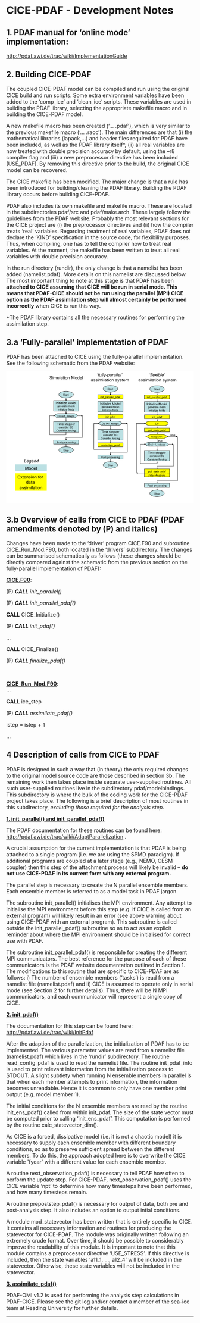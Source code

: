 CICE-PDAF - Development Notes
==============================

## 1. PDAF manual for ‘online mode’ implementation:  

http://pdaf.awi.de/trac/wiki/ImplementationGuide 

## 2. Building CICE-PDAF 

The coupled CICE-PDAF model can be compiled and run using the original CICE build and run scripts. Some extra environment variables have been added to the ‘comp_ice’ and ‘clean_ice’ scripts. These variables are used in building the PDAF library, selecting the appropriate makefile macro and in building the CICE-PDAF model.  

A new makefile macro has been created (‘... .pdaf’), which is very similar to the previous makefile macro (‘... .racc’). The main differences are that (i) the mathematical libraries (lapack,…) and header files required for PDAF have been included, as well as the PDAF library itself*, (ii) all real variables are now treated with double precision accuracy by default, using the –r8 compiler flag and (iii) a new preprocessor directive has been included (USE_PDAF). By removing this directive prior to the build, the original CICE model can be recovered.  

The CICE makefile has been modified. The major change is that a rule has been introduced for building/cleaning the PDAF library. Building the PDAF library occurs before building CICE-PDAF. 

PDAF also includes its own makefile and makefile macro. These are located in the subdirectories pdaf/src and pdaf/make.arch. These largely follow the guidelines from the PDAF website. Probably the most relevant sections for the CICE project are (i) the preprocessor directives and (ii) how the compiler treats ‘real’ variables. Regarding treatment of real variables, PDAF does not declare the ‘KIND’ specification in the source code, for flexibility purposes. Thus, when compiling, one has to tell the compiler how to treat real variables. At the moment, the makefile has been written to treat all real variables with double precision accuracy.  

In the run directory (rundir), the only change is that a namelist has been added (namelist.pdaf). More details on this namelist are discussed below. The most important thing to note at this stage is that PDAF has been **attached to CICE assuming that CICE will be run in serial mode. This means that PDAF-CICE should not be run using the parallel (MPI) CICE option as the PDAF assimilation step will almost certainly be performed incorrectly** when CICE is run this way.  

*The PDAF library contains all the necessary routines for performing the assimilation step.

## 3.a ‘Fully-parallel’ implementation of PDAF 

PDAF has been attached to CICE using the fully-parallel implementation. See the following schematic from the PDAF website: 

![PDAF_Schematic](/PDAF_Schematic.png)

## 3.b Overview of calls from CICE to PDAF (PDAF amendments denoted by (P) and italics) 

Changes have been made to the ‘driver’ program CICE.F90 and subroutine CICE_Run_Mod.F90, both located in the ‘drivers’ subdirectory. The changes can be summarised schematically as follows (these changes should be directly compared against the schematic from the previous section on the fully-parallel implementation of PDAF):  

<ins>**CICE.F90**</ins>:

(P) _**CALL** init_parallel()_ 

(P) _**CALL** init_parallel_pdaf()_                                    

**CALL** CICE_Initialize()

(P) _**CALL** init_pdaf()_  

...

**CALL** CICE_Finalize()

(P) _**CALL** finalize_pdaf()_

<br>

<ins>**CICE_Run_Mod.F90**</ins>: 
<br> ...

**CALL** ice_step 

(P) _**CALL** assimilate_pdaf()_ 

istep = istep + 1 

...

## 4 Description of calls from CICE to PDAF 

PDAF is designed in such a way that (in theory) the only required changes to the original model source code are those described in section 3b. The remaining work then takes place inside separate user-supplied routines. All such user-supplied routines live in the subdirectory pdaf/modelbindings. This subdirectory is where the bulk of the coding work for the CICE-PDAF project takes place.  The following is a brief description of most routines in this subdirectory, *excluding those required for the analysis step*.

<ins> **1. init_parallel() and init_parallel_pdaf()**</ins> 

The PDAF documentation for these routines can be found here: http://pdaf.awi.de/trac/wiki/AdaptParallelization . 

A crucial assumption for the current implementation is that PDAF is being attached to a single program (i.e. we are using the SPMD paradigm). If additional programs are coupled at a later stage (e.g., NEMO, CESM coupler) then this step of the attachment process will likely be invalid – **do not use CICE-PDAF in its current form with any external program.**  

The parallel step is necessary to create the N parallel ensemble members. Each ensemble member is referred to as a model task in PDAF jargon.   

The subroutine init_parallel() initialises the MPI environment.  Any attempt to initialise the MPI environment before this step (e.g. if CICE is called from an external program) will likely result in an error (see above warning about using CICE-PDAF with an external program). This subroutine is called outside the init_parallel_pdaf() subroutine so as to act as an explicit reminder about where the MPI environment should be initialised for correct use with PDAF. 

The subroutine init_parallel_pdaf() is responsible for creating the different MPI communicators. The best reference for the purpose of each of these communicators is the PDAF website documentation outlined in Section 1. The modifications to this routine that are specific to CICE-PDAF are as follows: i) The number of ensemble members (‘tasks’) is read from a namelist file (namelist.pdaf) and ii) CICE is assumed to operate only in serial mode (see Section 2 for further details). Thus, there will be N MPI communicators, and each communicator will represent a single copy of CICE.  

<ins> **2. init_pdaf()** </ins> 

The documentation for this step can be found here: http://pdaf.awi.de/trac/wiki/InitPdaf 

After the adaption of the parallelization, the initialization of PDAF has to be implemented. The various parameter values are read from a namelist file (namelist.pdaf) which lives in the ‘rundir’ subdirectory. The routine read_config_pdaf  is used to read the namelist file. The routine init_pdaf_info is used to print relevant information from the initialization process to STDOUT. A slight subtlety when running N ensemble members in parallel is that when each member attempts to print information, the information becomes unreadable. Hence it is common to only have one member print output (e.g. model member 1). 

The initial conditions for the N ensemble members are read by the routine init_ens_pdaf() called from within init_pdaf. The size of the state vector must be computed prior to calling ‘init_ens_pdaf’. This computation is performed by the routine calc_statevector_dim(). 

As CICE is a forced, dissipative model (i.e. it is not a chaotic model) it is necessary to supply each ensemble member with different boundary conditions, so as to preserve sufficient spread between the different members. To do this, the approach adopted here is to overwrite the CICE variable 'fyear' with a different value for each ensemble member. 

A routine next_observation_pdaf() is necessary to tell PDAF how often to perform the update step. For CICE-PDAF, next_observation_pdaf() uses the CICE variable ‘npt’ to determine how many timesteps have been performed, and how many timesteps remain. 

A routine prepoststep_pdaf() is necessary for output of data, both pre and post-analysis step. It also includes an option to output intial conditions.

A module mod_statevector has been written that is entirely specific to CICE. It contains all necessary information and routines for producing the statevector for CICE-PDAF. The module was originally written following an extremely crude format. Over time, it should be possible to considerably improve the readability of this module. It is important to note that this module contains a preprocessor directive ‘USE_STRESS’. If this directive is included, then the state variables ‘a11_1, …, a12_4’ will be included in the statevector. Otherwise, these state variables will not be included in the statevector. 

<ins> **3. assimilate_pdaf()** </ins>

PDAF-OMI v1.2 is used for performing the analysis step calculations in PDAF-CICE. Please see the git log and/or contact a member of the sea-ice team at Reading University for further details.

--------
